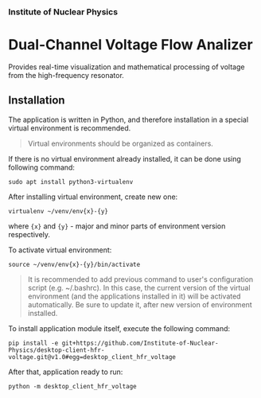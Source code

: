 ### Institute of Nuclear Physics
# Dual-Channel Voltage Flow Analizer

Provides real-time visualization and mathematical processing of voltage from the high-frequency resonator.

## Installation

The application is written in Python, and therefore installation in a special virtual environment is recommended.

> Virtual environments should be organized as containers.

If there is no virtual environment already installed, it can be done using following command:

``` shell
sudo apt install python3-virtualenv
```

After installing virtual environment, create new one:

``` shell
virtualenv ~/venv/env{x}-{y}
```

where `{x}` and `{y}` - major and minor parts of environment version respectively.

To activate virtual environment:

``` shell
source ~/venv/env{x}-{y}/bin/activate
```

> It is recommended to add previous command to user's configuration script (e.g. ~/.bashrc). In this case, the current version of the virtual environment (and the applications installed in it) will be activated automatically. Be sure to update it, after new version of environment installed.

To install application module itself, execute the following command:

``` shell
pip install -e git+https://github.com/Institute-of-Nuclear-Physics/desktop-client-hfr-voltage.git@v1.0#egg=desktop_client_hfr_voltage
```

After that, application ready to run:

``` shell
python -m desktop_client_hfr_voltage
```
